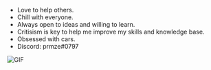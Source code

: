 - Love to help others.
- Chill with everyone.
- Always open to ideas and willing to learn.
- Critisism is key to help me improve my skills and knowledge base.
- Obsessed with cars.
- Discord: prmze#0797
<img align="center" alt="GIF" src="https://media.giphy.com/media/hrSFdM4rg8VFpXyz2m/giphy.gif" />
